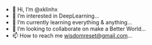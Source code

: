 - 👋 Hi, I’m @xklinhx
- 👀 I’m interested in DeepLearning...
- 🌱 I’m currently learning everything & anything...
- 💞️ I’m looking to collaborate on make a Better World...
- 📫 How to reach me wisdomreset@gmail.com...

<!---
xklinhx/xklinhx is a ✨ special ✨ repository because its `README.md` (this file) appears on your GitHub profile.
You can click the Preview link to take a look at your changes.
--->
